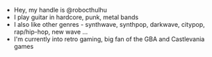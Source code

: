 - Hey, my handle is @robocthulhu
- I play guitar in hardcore, punk, metal bands
-   I also like other genres - synthwave, synthpop, darkwave, citypop, rap/hip-hop, new wave ...
- I'm currently into retro gaming, big fan of the GBA and Castlevania games
